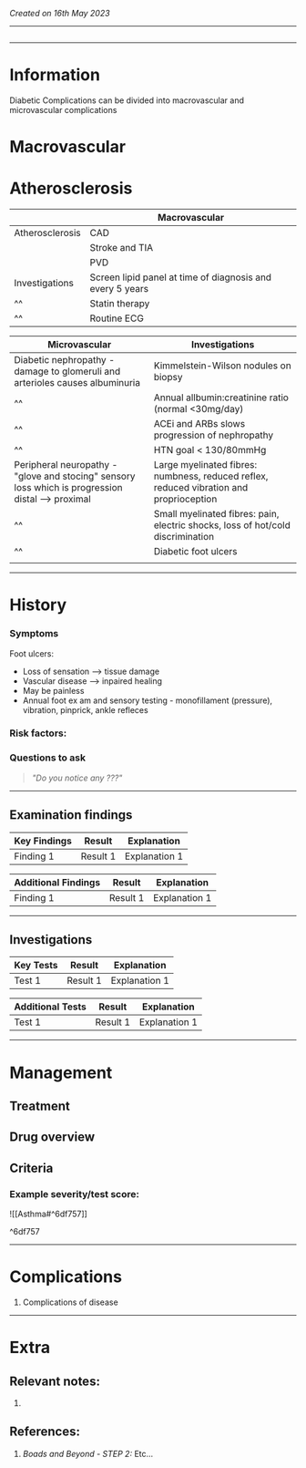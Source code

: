 *Created on 16th May 2023*

---
```toc
```
---

# Information
Diabetic Complications can be divided into macrovascular and microvascular complications


# Macrovascular
# Atherosclerosis


|                 | Macrovascular                                             |
| --------------- | --------------------------------------------------------- |
| Atherosclerosis | CAD                                                       |
|                 | Stroke and TIA                                            |
|                 | PVD                                                       |
| Investigations  | Screen lipid panel at time of diagnosis and every 5 years |
| ^^              | Statin therapy                                            |
| ^^              | Routine ECG                                               |



| Microvascular                                                                                     | Investigations                                                                          |
| ------------------------------------------------------------------------------------------------- | --------------------------------------------------------------------------------------- |
| Diabetic nephropathy - damage to glomeruli and arterioles causes albuminuria                      | Kimmelstein-Wilson nodules on biopsy                                                    |
| ^^                                                                                                | Annual allbumin:creatinine ratio (normal <30mg/day)                                     |
| ^^                                                                                                | ACEi and ARBs slows progression of nephropathy                                          |
| ^^                                                                                                | HTN goal < 130/80mmHg                                                                   |
| Peripheral neuropathy - "glove and stocing" sensory loss which is progression distal --> proximal | Large myelinated fibres: numbness, reduced reflex, reduced vibration and proprioception |
| ^^                                                                                                | Small myelinated fibres: pain, electric shocks, loss of hot/cold discrimination         |
| ^^                                                                                                | Diabetic foot ulcers                                                                                        |
|                                                                                                   |                                                                                         |

--- 
# History
### Symptoms
Foot ulcers: 
- Loss of sensation --> tissue damage
- Vascular disease --> inpaired healing
- May be painless
- Annual foot ex am and sensory testing - monofillament (pressure), vibration, pinprick, ankle refleces

### Risk factors:

### Questions to ask
>*"Do you notice any ???"*

---

## Examination findings
| Key Findings | Result   | Explanation   |
| ------------ | -------- | ------------- |
| Finding 1    | Result 1 | Explanation 1 |

| Additional Findings | Result   | Explanation   |
| ------------------- | -------- | ------------- |
| Finding 1           | Result 1 | Explanation 1 |

---

## Investigations
| Key Tests                 |Result| Explanation                                                                                                                                                     |
| ------------------------- | --- | --------------------------------------------------------------------------------------------------------------------------------------------------------------- |
| Test 1                    |Result 1| Explanation 1                                                                                                                                                        |

| Additional Tests               |  Result   | Explanation                |
| ------------------------------ | --- | --------------------- |
| Test 1                            |  Result 1   | Explanation 1 |

---

# Management
## Treatment

## Drug overview

## Criteria
### Example severity/test score:
![[Asthma#^6df757]]

^6df757

---

# Complications
1. Complications of disease

---

# Extra
## Relevant notes:
1. 
## References:
1. *Boads and Beyond - STEP 2:* Etc...